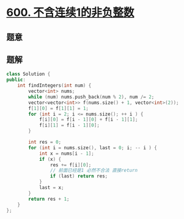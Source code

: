 #  [600. 不含连续1的非负整数](https://leetcode.cn/problems/non-negative-integers-without-consecutive-ones/)

## 题意



## 题解



```c++
class Solution {
public:
    int findIntegers(int num) {
        vector<int> nums;
        while (num) nums.push_back(num % 2), num /= 2;
        vector<vector<int>> f(nums.size() + 1, vector<int>(2));
        f[1][0] = f[1][1] = 1;
        for (int i = 2; i <= nums.size(); ++ i ) {
            f[i][0] = f[i - 1][0] + f[i - 1][1];
            f[i][1] = f[i - 1][0];
        }

        int res = 0;
        for (int i = nums.size(), last = 0; i; -- i ) {
            int x = nums[i - 1];
            if (x) {
                res += f[i][0];
                // 前面已经是1 必然不合法 直接return
                if (last) return res;
            }
            last = x;
        }
        return res + 1;
    }
};
```



```python3

```

